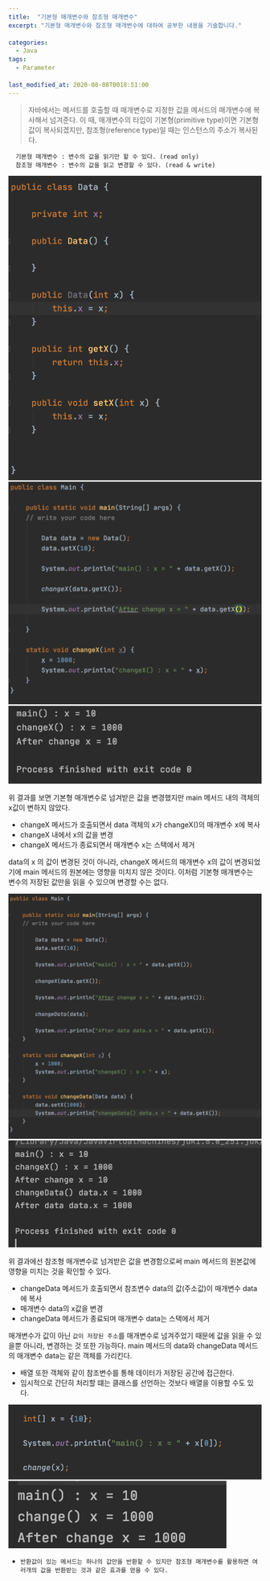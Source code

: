 ```yaml
---
title:  "기본형 매개변수와 참조형 매개변수"
excerpt: "기본형 매개변수와 참조형 매개변수에 대하여 공부한 내용을 기술합니다."

categories:
  - Java
tags:
  - Parameter

last_modified_at: 2020-08-08T0018:51:00
---
```


> 자바에서는 메서드를 호출할 때 매개변수로 지정한 값을 메서드의 매개변수에 복사해서 넘겨준다. 이 때, 매개변수의 타입이 기본형(primitive type)이면 기본형 값이 복사되겠지만, 참조형(reference type)일 때는 인스턴스의 주소가 복사된다.

```
  기본형 매개변수 : 변수의 값을 읽기만 할 수 있다. (read only)
  참조형 매개변수 : 변수의 값을 읽고 변경할 수 있다. (read & write)
```

 ![1](/assets/images/parameter_data.png)
 ![1](/assets/images/parameter_main.png)
 ![1](/assets/images/parameter_result.png)

 위 결과를 보면 기본형 매개변수로 넘겨받은 값을 변경했지만 main 메서드 내의 객체의 x값이 변하지 않았다.

 * changeX 메서드가 호출되면서 data 객체의 x가 changeX()의 매개변수 x에 복사
 * changeX 내에서 x의 값을 변경
 * changeX 메서드가 종료되면서 매개변수 x는 스택에서 제거

 data의 x 의 값이 변경된 것이 아니라, changeX 메서드의 매개변수 x의 값이 변경되었기에 main 메서드의 원본에는 영향을 미치지 않은 것이다.
 이처럼 기본형 매개변수는 변수의 저장된 값만을 읽을 수 있으며 변경할 수는 없다.

 ![1](/assets/images/parameter_refer.png)
 ![1](/assets/images/parameter_refer_result.png)

 위 결과에선 참조형 매개변수로 넘겨받은 값을 변경함으로써 main 메서드의 원본값에 영향을 미치는 것을 확인할 수 있다.

 * changeData 메서드가 호출되면서 참조변수 data의 값(주소값)이 매개변수 data에 복사
 * 매개변수 data의 x값을 변경
 * changeData 메서드가 종료되며 매개변수 data는 스택에서 제거

 매개변수가 값이 아닌 `값이 저장된 주소`를 매개변수로 넘겨주었기 때문에 값을 읽을 수 있을뿐 아니라, 변경하는 것 또한 가능하다.
 main 메서드의 data와 changeData 메서드의 매개변수 data는 같은 객체를 가리킨다.

 * 배열 또한 객체와 같이 참조변수를 통해 데이터가 저장된 공간에 접근한다. 
 * 임시적으로 간단히 처리할 떄는 클래스를 선언하는 것보다 배열을 이용할 수도 있다.

 ![1](/assets/images/parameter_array.png)
 ![1](/assets/images/parameter_array_result.png)

 * `반환값이 있는 메서드는 하나의 값만을 반환할 수 있지만 참조형 매개변수를 활용하면 여러개의 값을 반환받는 것과 같은 효과를 얻을 수 있다.`